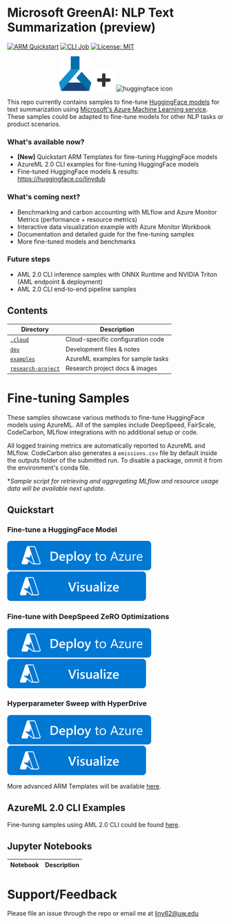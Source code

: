 # Microsoft GreenAI: NLP Text Summarization (preview)
[![ARM Quickstart](../../actions/workflows/arm-cmd-job-pytorch.yml/badge.svg)](../../actions/workflows/arm-cmd-job-pytorch.yml) [![CLI Job](../../actions/workflows/cli-cmd-job-basic.yml/badge.svg)](../../actions/workflows/cli-cmd-job-basic.yml) [![License: MIT](https://img.shields.io/badge/License-MIT-blue.svg)](./LICENSE)

<p align="center">
  <img src="research-project/images/azureml-icon.png" alt="azureml icon" height="80"/>
  <img src="research-project/images/plus-icon.png" alt="plus" height="50"/>
  <img src="https://huggingface.co/front/assets/huggingface_logo.svg" alt="huggingface icon" height="80"/>
</p>

This repo currently contains samples to fine-tune [HuggingFace models](https://huggingface.co/models) for text summarization using [Microsoft's Azure Machine Learning service](https://azure.microsoft.com/en-us/services/machine-learning-service/). These samples could be adapted to fine-tune models for other NLP tasks or product scenarios.

### What's available now?
* **[New]** Quickstart ARM Templates for fine-tuning HuggingFace models
* AzureML 2.0 CLI examples for fine-tuning HuggingFace models
* Fine-tuned HuggingFace models & results: https://huggingface.co/linydub

### What's coming next?
* Benchmarking and carbon accounting with MLflow and Azure Monitor Metrics (performance + resource metrics)
* Interactive data visualization example with Azure Monitor Workbook
* Documentation and detailed guide for the fine-tuning samples
* More fine-tuned models and benchmarks

### Future steps
* AML 2.0 CLI inference samples with ONNX Runtime and NVIDIA Triton (AML endpoint & deployment)
* AML 2.0 CLI end-to-end pipeline samples

## Contents
| Directory | Description |
| --------- | ----------- |
| [`.cloud`](./.cloud) | Cloud-specific configuration code |
| [`dev`](./dev) | Development files & notes |
| [`examples`](./examples) | AzureML examples for sample tasks |
| [`research-project`](./research-project) | Research project docs & images |

# Fine-tuning Samples
These samples showcase various methods to fine-tune HuggingFace models using AzureML. All of the samples include DeepSpeed, FairScale, CodeCarbon, MLflow integrations with no additional setup or code.

All logged training metrics are automatically reported to AzureML and MLflow. CodeCarbon also generates a `emissions.csv` file by default inside the outputs folder of the submitted run. To disable a package, ommit it from the environment's conda file.

**Sample script for retrieving and aggregating MLflow and resource usage data will be available next update.*

## Quickstart

### Fine-tune a HuggingFace Model
[![Deploy to Azure](https://raw.githubusercontent.com/Azure/azure-quickstart-templates/master/1-CONTRIBUTION-GUIDE/images/deploytoazure.svg?sanitize=true)](https://portal.azure.com/#create/Microsoft.Template/uri/https%3A%2F%2Fraw.githubusercontent.com%2Flinydub%2Fazureml%2Dgreenai%2Dtxtsum%2Fmain%2F%2Ecloud%2Fquickstart%2FazuredeployCmdJobPytorch%2Ejson)
[![Visualize](https://raw.githubusercontent.com/Azure/azure-quickstart-templates/master/1-CONTRIBUTION-GUIDE/images/visualizebutton.svg?sanitize=true)](http://armviz.io/#/?load=https://raw.githubusercontent.com/linydub/azureml-greenai-txtsum/main/.cloud/quickstart/azuredeployCmdJobPytorch.json)

### Fine-tune with DeepSpeed ZeRO Optimizations
[![Deploy to Azure](https://raw.githubusercontent.com/Azure/azure-quickstart-templates/master/1-CONTRIBUTION-GUIDE/images/deploytoazure.svg?sanitize=true)](https://portal.azure.com/#create/Microsoft.Template/uri/https%3A%2F%2Fraw.githubusercontent.com%2Flinydub%2Fazureml%2Dgreenai%2Dtxtsum%2Fmain%2F%2Ecloud%2Fquickstart%2FazuredeployCmdJobDeepspeed%2Ejson)
[![Visualize](https://raw.githubusercontent.com/Azure/azure-quickstart-templates/master/1-CONTRIBUTION-GUIDE/images/visualizebutton.svg?sanitize=true)](http://armviz.io/#/?load=https://raw.githubusercontent.com/linydub/azureml-greenai-txtsum/main/.cloud/quickstart/azuredeployCmdJobDeepspeed.json)

### Hyperparameter Sweep with HyperDrive
[![Deploy to Azure](https://raw.githubusercontent.com/Azure/azure-quickstart-templates/master/1-CONTRIBUTION-GUIDE/images/deploytoazure.svg?sanitize=true)](https://portal.azure.com/#create/Microsoft.Template/uri/https%3A%2F%2Fraw.githubusercontent.com%2Flinydub%2Fazureml%2Dgreenai%2Dtxtsum%2Fmain%2F%2Ecloud%2Fquickstart%2FazuredeploySweepJob%2Ejson)
[![Visualize](https://raw.githubusercontent.com/Azure/azure-quickstart-templates/master/1-CONTRIBUTION-GUIDE/images/visualizebutton.svg?sanitize=true)](http://armviz.io/#/?load=https://raw.githubusercontent.com/linydub/azureml-greenai-txtsum/main/.cloud/quickstart/azuredeploySweepJob.json)

More advanced ARM Templates will be available [here](./.cloud).

## AzureML 2.0 CLI Examples
Fine-tuning samples using AML 2.0 CLI could be found [here](./examples).

## Jupyter Notebooks
| Notebook | Description |
| -------- | ----------- |

# Support/Feedback
Please file an issue through the repo or email me at liny62@uw.edu
